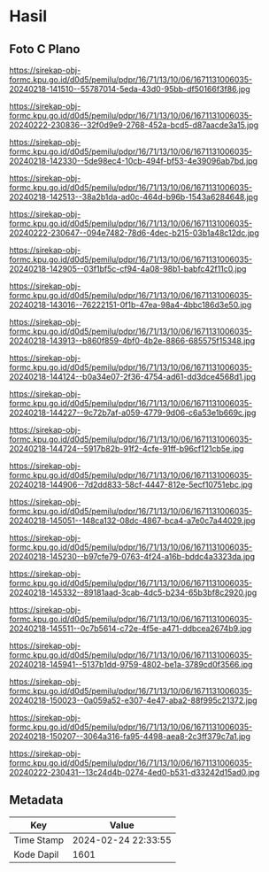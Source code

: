 # Hasil

## Foto C Plano

https://sirekap-obj-formc.kpu.go.id/d0d5/pemilu/pdpr/16/71/13/10/06/1671131006035-20240218-141510--55787014-5eda-43d0-95bb-df50166f3f86.jpg

https://sirekap-obj-formc.kpu.go.id/d0d5/pemilu/pdpr/16/71/13/10/06/1671131006035-20240222-230836--32f0d9e9-2768-452a-bcd5-d87aacde3a15.jpg

https://sirekap-obj-formc.kpu.go.id/d0d5/pemilu/pdpr/16/71/13/10/06/1671131006035-20240218-142330--5de98ec4-10cb-494f-bf53-4e39096ab7bd.jpg

https://sirekap-obj-formc.kpu.go.id/d0d5/pemilu/pdpr/16/71/13/10/06/1671131006035-20240218-142513--38a2b1da-ad0c-464d-b96b-1543a6284648.jpg

https://sirekap-obj-formc.kpu.go.id/d0d5/pemilu/pdpr/16/71/13/10/06/1671131006035-20240222-230647--094e7482-78d6-4dec-b215-03b1a48c12dc.jpg

https://sirekap-obj-formc.kpu.go.id/d0d5/pemilu/pdpr/16/71/13/10/06/1671131006035-20240218-142905--03f1bf5c-cf94-4a08-98b1-babfc42f11c0.jpg

https://sirekap-obj-formc.kpu.go.id/d0d5/pemilu/pdpr/16/71/13/10/06/1671131006035-20240218-143016--76222151-0f1b-47ea-98a4-4bbc186d3e50.jpg

https://sirekap-obj-formc.kpu.go.id/d0d5/pemilu/pdpr/16/71/13/10/06/1671131006035-20240218-143913--b860f859-4bf0-4b2e-8866-685575f15348.jpg

https://sirekap-obj-formc.kpu.go.id/d0d5/pemilu/pdpr/16/71/13/10/06/1671131006035-20240218-144124--b0a34e07-2f36-4754-ad61-dd3dce4568d1.jpg

https://sirekap-obj-formc.kpu.go.id/d0d5/pemilu/pdpr/16/71/13/10/06/1671131006035-20240218-144227--9c72b7af-a059-4779-9d06-c6a53e1b669c.jpg

https://sirekap-obj-formc.kpu.go.id/d0d5/pemilu/pdpr/16/71/13/10/06/1671131006035-20240218-144724--5917b82b-91f2-4cfe-91ff-b96cf121cb5e.jpg

https://sirekap-obj-formc.kpu.go.id/d0d5/pemilu/pdpr/16/71/13/10/06/1671131006035-20240218-144906--7d2dd833-58cf-4447-812e-5ecf10751ebc.jpg

https://sirekap-obj-formc.kpu.go.id/d0d5/pemilu/pdpr/16/71/13/10/06/1671131006035-20240218-145051--148ca132-08dc-4867-bca4-a7e0c7a44029.jpg

https://sirekap-obj-formc.kpu.go.id/d0d5/pemilu/pdpr/16/71/13/10/06/1671131006035-20240218-145230--b97cfe79-0763-4f24-a16b-bddc4a3323da.jpg

https://sirekap-obj-formc.kpu.go.id/d0d5/pemilu/pdpr/16/71/13/10/06/1671131006035-20240218-145332--89181aad-3cab-4dc5-b234-65b3bf8c2920.jpg

https://sirekap-obj-formc.kpu.go.id/d0d5/pemilu/pdpr/16/71/13/10/06/1671131006035-20240218-145511--0c7b5614-c72e-4f5e-a471-ddbcea2674b9.jpg

https://sirekap-obj-formc.kpu.go.id/d0d5/pemilu/pdpr/16/71/13/10/06/1671131006035-20240218-145941--5137b1dd-9759-4802-be1a-3789cd0f3566.jpg

https://sirekap-obj-formc.kpu.go.id/d0d5/pemilu/pdpr/16/71/13/10/06/1671131006035-20240218-150023--0a059a52-e307-4e47-aba2-88f995c21372.jpg

https://sirekap-obj-formc.kpu.go.id/d0d5/pemilu/pdpr/16/71/13/10/06/1671131006035-20240218-150207--3064a316-fa95-4498-aea8-2c3ff379c7a1.jpg

https://sirekap-obj-formc.kpu.go.id/d0d5/pemilu/pdpr/16/71/13/10/06/1671131006035-20240222-230431--13c24d4b-0274-4ed0-b531-d33242d15ad0.jpg


## Metadata

| Key        | Value               |
| ---------- | ------------------- |
| Time Stamp | 2024-02-24 22:33:55 |
| Kode Dapil | 1601                |



